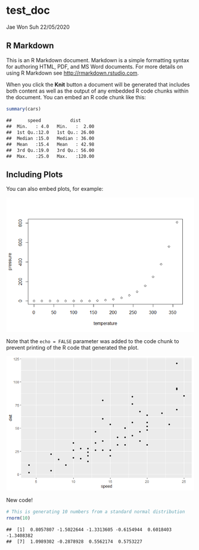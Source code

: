 test\_doc
================
Jae Won Suh
22/05/2020

## R Markdown

This is an R Markdown document. Markdown is a simple formatting syntax
for authoring HTML, PDF, and MS Word documents. For more details on
using R Markdown see <http://rmarkdown.rstudio.com>.

When you click the **Knit** button a document will be generated that
includes both content as well as the output of any embedded R code
chunks within the document. You can embed an R code chunk like this:

``` r
summary(cars)
```

    ##      speed           dist       
    ##  Min.   : 4.0   Min.   :  2.00  
    ##  1st Qu.:12.0   1st Qu.: 26.00  
    ##  Median :15.0   Median : 36.00  
    ##  Mean   :15.4   Mean   : 42.98  
    ##  3rd Qu.:19.0   3rd Qu.: 56.00  
    ##  Max.   :25.0   Max.   :120.00

## Including Plots

You can also embed plots, for example:

![](test_doc_files/figure-gfm/pressure-1.png)<!-- -->

Note that the `echo = FALSE` parameter was added to the code chunk to
prevent printing of the R code that generated the plot.

![](test_doc_files/figure-gfm/speed_dist-1.png)<!-- -->

New code\!

``` r
# This is generating 10 numbers from a standard normal distribution
rnorm(10)
```

    ##  [1]  0.8057807 -1.5022644 -1.3313605 -0.6154944  0.6018403 -1.3408382
    ##  [7]  1.0989302 -0.2878928  0.5562174  0.5753227
